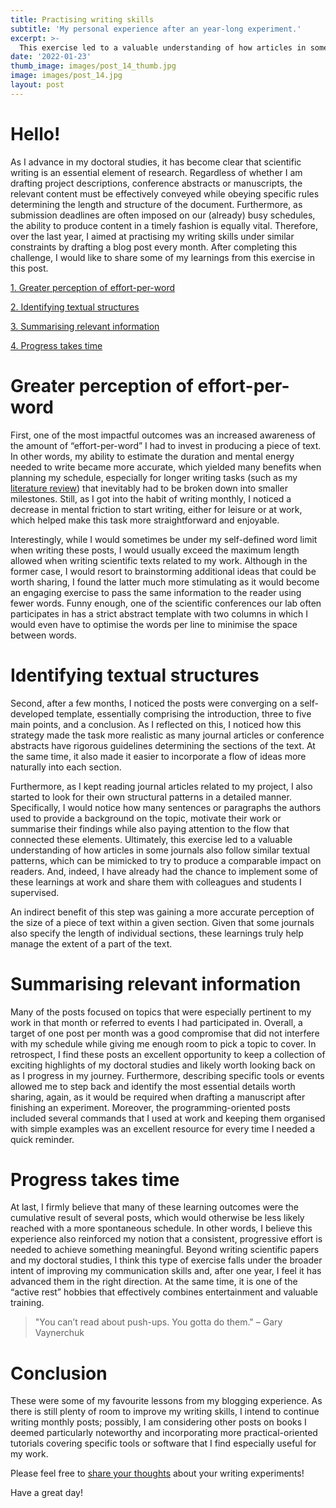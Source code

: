 ```yaml
---
title: Practising writing skills
subtitle: 'My personal experience after an year-long experiment.'
excerpt: >-
  This exercise led to a valuable understanding of how articles in some journals also follow similar textual patterns, which can be mimicked to try to produce a comparable impact on readers.
date: '2022-01-23'
thumb_image: images/post_14_thumb.jpg
image: images/post_14.jpg
layout: post
---
```


# Hello!

As I advance in my doctoral studies, it has become clear that scientific writing is an essential element of research. Regardless of whether I am drafting project descriptions, conference abstracts or manuscripts, the relevant content must be effectively conveyed while obeying specific rules determining the length and structure of the document. Furthermore, as submission deadlines are often imposed on our (already) busy schedules, the ability to produce content in a timely fashion is equally vital. Therefore, over the last year, I aimed at practising my writing skills under similar constraints by drafting a blog post every month. After completing this challenge, I would like to share some of my learnings from this exercise in this post.


[1. Greater perception of effort-per-word](#effort_word)

[2. Identifying textual structures](#text_struct)

[3. Summarising relevant information](#key_summary)

[4. Progress takes time](#progress_time)


# <a name="effort_word">Greater perception of effort-per-word</a>

First, one of the most impactful outcomes was an increased awareness of the amount of “effort-per-word” I had to invest in producing a piece of text. In other words, my ability to estimate the duration and mental energy needed to write became more accurate, which yielded many benefits when planning my schedule, especially for longer writing tasks (such as my [literature review](https://franciscomcm.github.io/blog/literature-search/)) that inevitably had to be broken down into smaller milestones. Still, as I got into the habit of writing monthly, I noticed a decrease in mental friction to start writing, either for leisure or at work, which helped make this task more straightforward and enjoyable.

Interestingly, while I would sometimes be under my self-defined word limit when writing these posts, I would usually exceed the maximum length allowed when writing scientific texts related to my work. Although in the former case, I would resort to brainstorming additional ideas that could be worth sharing, I found the latter much more stimulating as it would become an engaging exercise to pass the same information to the reader using fewer words. Funny enough, one of the scientific conferences our lab often participates in has a strict abstract template with two columns in which I would even have to optimise the words per line to minimise the space between words.


# <a name="text_struct">Identifying textual structures</a>

Second, after a few months, I noticed the posts were converging on a self-developed template, essentially comprising the introduction, three to five main points, and a conclusion. As I reflected on this, I noticed how this strategy made the task more realistic as many journal articles or conference abstracts have rigorous guidelines determining the sections of the text. At the same time, it also made it easier to incorporate a flow of ideas more naturally into each section.

Furthermore, as I kept reading journal articles related to my project, I also started to look for their own structural patterns in a detailed manner. Specifically, I would notice how many sentences or paragraphs the authors used to provide a background on the topic, motivate their work or summarise their findings while also paying attention to the flow that connected these elements. Ultimately, this exercise led to a valuable understanding of how articles in some journals also follow similar textual patterns, which can be mimicked to try to produce a comparable impact on readers. And, indeed, I have already had the chance to implement some of these learnings at work and share them with colleagues and students I supervised.

An indirect benefit of this step was gaining a more accurate perception of the size of a piece of text within a given section. Given that some journals also specify the length of individual sections, these learnings truly help manage the extent of a part of the text.


# <a name="key_summary">Summarising relevant information</a>

Many of the posts focused on topics that were especially pertinent to my work in that month or referred to events I had participated in. Overall, a target of one post per month was a good compromise that did not interfere with my schedule while giving me enough room to pick a topic to cover. In retrospect, I find these posts an excellent opportunity to keep a collection of exciting highlights of my doctoral studies and likely worth looking back on as I progress in my journey. Furthermore, describing specific tools or events allowed me to step back and identify the most essential details worth sharing, again, as it would be required when drafting a manuscript after finishing an experiment. Moreover, the programming-oriented posts included several commands that I used at work and keeping them organised with simple examples was an excellent resource for every time I needed a quick reminder.


# <a name="progress_time">Progress takes time</a>

At last, I firmly believe that many of these learning outcomes were the cumulative result of several posts, which would otherwise be less likely reached with a more spontaneous schedule. In other words, I believe this experience also reinforced my notion that a consistent, progressive effort is needed to achieve something meaningful. Beyond writing scientific papers and my doctoral studies, I think this type of exercise falls under the broader intent of improving my communication skills and, after one year, I feel it has advanced them in the right direction. At the same time, it is one of the “active rest” hobbies that effectively combines entertainment and valuable training.

> "You can’t read about push-ups. You gotta do them." – Gary Vaynerchuk


# Conclusion

These were some of my favourite lessons from my blogging experience. As there is still plenty of room to improve my writing skills, I intend to continue writing monthly posts; possibly, I am considering other posts on books I deemed particularly noteworthy and incorporating more practical-oriented tutorials covering specific tools or software that I find especially useful for my work.

Please feel free to [share your thoughts](https://twitter.com/_franciscomcm) about your writing experiments!

Have a great day!
